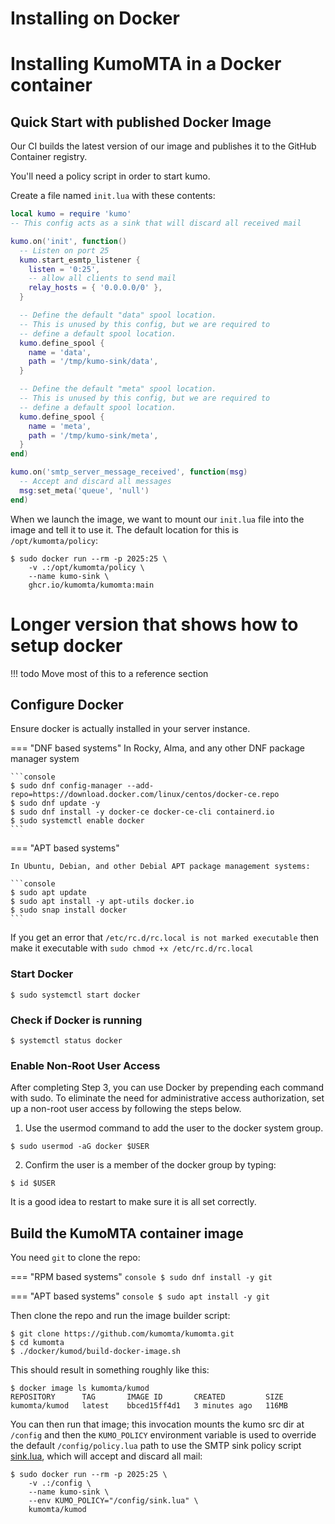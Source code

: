 # Installing on Docker
# Installing KumoMTA in a Docker container

## Quick Start with published Docker Image

Our CI builds the latest version of our image and publishes it
to the GitHub Container registry.

You'll need a policy script in order to start kumo.

Create a file named `init.lua` with these contents:

```lua
local kumo = require 'kumo'
-- This config acts as a sink that will discard all received mail

kumo.on('init', function()
  -- Listen on port 25
  kumo.start_esmtp_listener {
    listen = '0:25',
    -- allow all clients to send mail
    relay_hosts = { '0.0.0.0/0' },
  }

  -- Define the default "data" spool location.
  -- This is unused by this config, but we are required to
  -- define a default spool location.
  kumo.define_spool {
    name = 'data',
    path = '/tmp/kumo-sink/data',
  }

  -- Define the default "meta" spool location.
  -- This is unused by this config, but we are required to
  -- define a default spool location.
  kumo.define_spool {
    name = 'meta',
    path = '/tmp/kumo-sink/meta',
  }
end)

kumo.on('smtp_server_message_received', function(msg)
  -- Accept and discard all messages
  msg:set_meta('queue', 'null')
end)
```

When we launch the image, we want to mount our `init.lua` file into the image
and tell it to use it.  The default location for this is `/opt/kumomta/policy`:

```console
$ sudo docker run --rm -p 2025:25 \
    -v .:/opt/kumomta/policy \
    --name kumo-sink \
    ghcr.io/kumomta/kumomta:main
```

# Longer version that shows how to setup docker

!!! todo
    Move most of this to a reference section

## Configure Docker

Ensure docker is actually installed in your server instance.

=== "DNF based systems"
    In Rocky, Alma, and any other DNF package manager system

    ```console
    $ sudo dnf config-manager --add-repo=https://download.docker.com/linux/centos/docker-ce.repo
    $ sudo dnf update -y
    $ sudo dnf install -y docker-ce docker-ce-cli containerd.io
    $ sudo systemctl enable docker
    ```

=== "APT based systems"

    In Ubuntu, Debian, and other Debial APT package management systems:

    ```console
    $ sudo apt update
    $ sudo apt install -y apt-utils docker.io
    $ sudo snap install docker
    ```

If you get an error that `/etc/rc.d/rc.local is not marked executable` then make it executable with `sudo chmod +x /etc/rc.d/rc.local`

### Start Docker

```console
$ sudo systemctl start docker
```

### Check if Docker is running

```console
$ systemctl status docker
```

### Enable Non-Root User Access

After completing Step 3, you can use Docker by prepending each command with sudo. To eliminate the need for administrative access authorization, set up a non-root user access by following the steps below.

1. Use the usermod command to add the user to the docker system group.
  ```console
  $ sudo usermod -aG docker $USER
  ```

2. Confirm the user is a member of the docker group by typing:
  ```console
  $ id $USER
  ```

It is a good idea to restart to make sure it is all set correctly.

## Build the KumoMTA container image

You need `git` to clone the repo:

=== "RPM based systems"
    ```console
    $ sudo dnf install -y git
    ```

=== "APT based systems"
    ```console
    $ sudo apt install -y git
    ```

Then clone the repo and run the image builder script:

```console
$ git clone https://github.com/kumomta/kumomta.git
$ cd kumomta
$ ./docker/kumod/build-docker-image.sh
```

This should result in something roughly like this:

```console
$ docker image ls kumomta/kumod
REPOSITORY      TAG       IMAGE ID       CREATED         SIZE
kumomta/kumod   latest    bbced15ff4d1   3 minutes ago   116MB
```

You can then run that image; this invocation mounts the kumo src dir at
`/config` and then the `KUMO_POLICY` environment variable is used to override
the default `/config/policy.lua` path to use the SMTP sink policy script
[sink.lua](https://github.com/kumomta/kumomta/blob/main/sink.lua), which will
accept and discard all mail:

```console
$ sudo docker run --rm -p 2025:25 \
    -v .:/config \
    --name kumo-sink \
    --env KUMO_POLICY="/config/sink.lua" \
    kumomta/kumod
```


